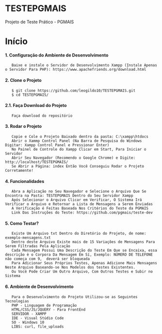 # TESTEPGMAIS
 Projeto de Teste Prático - PGMAIS
# Início
#### 1. Configuração do Ambiente de Desenvolvimento
       Baixe e instale o Servidor de Desenvolvimento Xampp (Instale Apenas o Servidor Para PHP): https://www.apachefriends.org/download.html
#### 2. Clone o Projeto
       $ git clone https://github.com/leogildo10/TESTEPGMAIS.git
       $ cd TESTEPGMAIS/
#### 2.1. Faça Download do Projeto
       Faça download do repositório 
#### 3. Rodar o Projeto
       Copie e Cole o Projeto Baixado dentro da pasta: C:\xampp\htdocs  
       Abrir o Xammp Control Panel (Na Barra de Pesquisa do Windows Digitar: Xampp Control Panel e Pressionar Enter)  
       No Painel de Controle do Xampp Clicar em Start, Para Iniciar o Servidor  
       Abrir Seu Navegador (Recomendo o Google Chrome) e Digite: http://localhost/TESTEPGMAIS/  
       Se Abrir a Página: index Então Você Conseguiu Rodar o Projeto Corretamente!
#### 4. Funcionalidades
       Abra a Aplicação no Seu Navegador e Selecione o Arquivo Que Se Encontra na Pasta: TESTEPGMAIS Dentro do Seu Servidor Xampp
       Após Selecionar o Arquivo Clicar em Verificar, O Sistema Irá Verificar o Arquivo e Retornar a Lista de Mensagens a Serem Enviadas
       A Verificação é Feitas Baseada Nos Critérios do Teste da PGMAIS
       Link Das Instruções do Teste: https://github.com/pgmais/teste-dev
#### 5. Como Testar?
       Existe Um Arquivo txt Dentro do Diretório do Projeto, de nome: exemplo-mensagens.txt
       Dentro deste Arquivo Existe mais de 15 Variações de Mensagens Para Serem Filtradas Pela Aplicação
       Cada Mensagem Possui Uma Descrição do Teste Em Que se Encaixa, essa descrição è o Corpora Da Mensagem Em Sí, Exemplo: NÚMERO DE TELEFONE não começa com 9,  deverá ser bloqueada
       Para Adicionar Seus Próprios Testes, Apenas Adicione Mais Mensagens Neste Arquivo Baseando-se Nos Modelos dos testes Existentes.
       Ou Você Pode Criar Um Outro Arquivo, Com Outros Testes e Subir no Sistema
#### 6. Ambiente de Desenvolvimento
       Para o Desenvolvimento do Projeto Utilizou-se as Seguintes Tecnologias
       PHP - Linguagem de Programação
       HTML/CSS/JS/JQUERY - Para FrontEnd
       SERVIDOR - XAMPP
       IDE - Visual Stúdio Code
       SO - Windows 10
       LIBS: curl, file_uploads